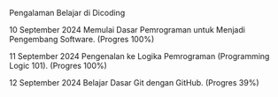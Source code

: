 Pengalaman Belajar di Dicoding

10 September 2024
Memulai Dasar Pemrograman untuk Menjadi Pengembang Software. (Progres 100%)

11 September 2024
Pengenalan ke Logika Pemrograman (Programming Logic 101). (Progres 100%)

12 September 2024
Belajar Dasar Git dengan GitHub. (Progres 39%)
